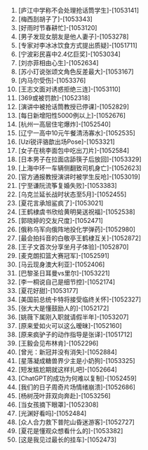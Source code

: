 
1. [庐江中学称不会处理抢话筒学生]-[1053141]
1. [梅西刮胡子了]-[1053343]
1. [好雨时节春耕忙]-[1053120]
1. [男子发现女朋友是他人妻子]-[1053278]
1. [专家对李冰冰饮食方式提出质疑]-[1051711]
1. [宁波彩民喜中2.4亿巨奖]-[1053034]
1. [刘亦菲相由心生]-[1052634]
1. [苏小玎说张颂文角色反差最大]-[1053167]
1. [内马尔受伤]-[1053376]
1. [王志文面对诱惑拒绝三连]-[1053110]
1. [369或被罚款]-[1052318]
1. [演讲中被抢话筒教授已停课]-[1052829]
1. [每日新增阳性5000例以上]-[1052676]
1. [杭州一高层住宅爆炸]-[1052540]
1. [辽宁一高中10元午餐清汤寡水]-[1052535]
1. [Uzi锐评骆歆出场Pose]-[1053321]
1. [女子在桃李面包中吃出刀片]-[1052584]
1. [日本男子在拉面店舔筷子后放回]-[1053329]
1. [上海中环一车辆侧翻致司机身亡]-[1052623]
1. [官方通报教授演讲时被学生反呛]-[1053019]
1. [宁至谦阮流筝复婚失败]-[1053383]
1. [乌克兰延长战时状态至5月]-[1052455]
1. [夏花言承旭鲨疯了]-[1053021]
1. [王鹤棣虞书欣给黄明昊送祝福]-[1052538]
1. [郭晓婷的交友尺度]-[1052471]
1. [俄称乌军向俄阵地投化学弹药]-[1052980]
1. [最会拍抖音的白敬亭王鹤棣互关]-[1052872]
1. [王子文首次分享坐月子体验]-[1052870]
1. [麦克朗扣篮大赛冠军]-[1052591]
1. [马云现身澳大利亚]-[1052406]
1. [巴黎圣日耳曼vs里尔]-[1053221]
1. [李一桐说自己是细节控]-[1052174]
1. [夏花好甜]-[1053177]
1. [美国前总统卡特将接受临终关怀]-[1052327]
1. [张大大是懂鼓励人的]-[1052172]
1. [姚薇下属刚入职就请假半年]-[1053207]
1. [原来爱如火可以这么暧昧]-[1052160]
1. [原来疯驴子的动作指导是张译]-[1051712]
1. [王毅会见布林肯]-[1052296]
1. [曾光：新冠并没有消失]-[1052884]
1. [星落凝成糖兽界少主是小奶狗]-[1053325]
1. [短发尴尬期就这样扎吧]-[1052664]
1. [ChatGPT的成功为何难以复制]-[1052459]
1. [我们的日子周奇片场情绪崩溃]-[1052686]
1. [杨树茂叶菲双向奔赴]-[1053256]
1. [当女孩摘下眼罩]-[1052308]
1. [光渊好看吗]-[1052484]
1. [众人合力救下普陀山昏迷游客]-[1052727]
1. [夏花是懂观众想看什么的]-[1053382]
1. [这是我见过最长的挂车]-[1052473]